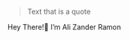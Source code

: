> Text that is a quote

Hey There!👋
I’m Ali Zander Ramon

<!---
Galaxiplan/Galaxiplan is a ✨ special ✨ repository because its `README.md` (this file) appears on your GitHub profile.
You can click the Preview link to take a look at your changes.
--->
